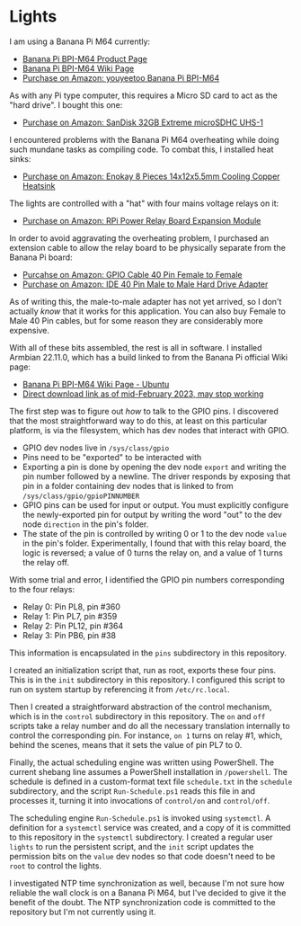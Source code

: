 # Lights

I am using a Banana Pi M64 currently:

* [Banana Pi BPI-M64 Product Page](https://banana-pi.org/en/banana-pi-sbcs/41.html)
* [Banana Pi BPI-M64 Wiki Page](https://wiki.banana-pi.org/Banana_Pi_BPI-M64)
* [Purchase on Amazon: youyeetoo Banana Pi BPI-M64](https://amazon.ca/dp/B08FZY7JHD)

As with any Pi type computer, this requires a Micro SD card to act as the "hard drive". I bought this one:

* [Purchase on Amazon: SanDisk 32GB Extreme microSDHC UHS-1](https://amazon.ca/dp/B06XWMQ81P)

I encountered problems with the Banana Pi M64 overheating while doing such mundane tasks as compiling code. To combat this, I installed heat sinks:

* [Purchase on Amazon: Enokay 8 Pieces 14x12x5.5mm Cooling Copper Heatsink](https://amazon.ca/dp/B014KKY3KI)

The lights are controlled with a "hat" with four mains voltage relays on it:

* [Purchase on Amazon: RPi Power Relay Board Expansion Module](https://amazon.ca/dp/B08B681CYD)

In order to avoid aggravating the overheating problem, I purchased an extension cable to allow the relay board to be physically separate from the Banana Pi board:

* [Purcahse on Amazon: GPIO Cable 40 Pin Female to Female](https://amazon.ca/dp/B07F128VSW)
* [Purchase on Amazon: IDE 40 Pin Male to Male Hard Drive Adapter](https://amazon.ca/dp/B08XHW7KYC)

As of writing this, the male-to-male adapter has not yet arrived, so I don't actually _know_ that it works for this application. You can also buy Female to Male 40 Pin cables, but for some reason they are considerably more expensive.

With all of these bits assembled, the rest is all in software. I installed Armbian 22.11.0, which has a build linked to from the Banana Pi official Wiki page:

* [Banana Pi BPI-M64 Wiki Page - Ubuntu](https://wiki.banana-pi.org/Banana_Pi_BPI-M64#Ubuntu)
* [Direct download link as of mid-February 2023, may stop working](https://drive.google.com/file/d/1_BaSpSdIaxJYy-QjaXLsOrJ25Ja7vA78/view)

The first step was to figure out _how_ to talk to the GPIO pins. I discovered that the most straightforward way to do this, at least on this particular platform, is via the filesystem, which has dev nodes that interact with GPIO.

* GPIO dev nodes live in `/sys/class/gpio`
* Pins need to be "exported" to be interacted with
* Exporting a pin is done by opening the dev node `export` and writing the pin number followed by a newline. The driver responds by exposing that pin in a folder containing dev nodes that is linked to from `/sys/class/gpio/gpioPINNUMBER`
* GPIO pins can be used for input or output. You must explicitly configure the newly-exported pin for output by writing the word "out" to the dev node `direction` in the pin's folder.
* The state of the pin is controlled by writing 0 or 1 to the dev node `value` in the pin's folder. Experimentally, I found that with this relay board, the logic is reversed; a value of 0 turns the relay on, and a value of 1 turns the relay off.

With some trial and error, I identified the GPIO pin numbers corresponding to the four relays:

* Relay 0: Pin PL8, pin #360
* Relay 1: Pin PL7, pin #359
* Relay 2: Pin PL12, pin #364
* Relay 3: Pin PB6, pin #38

This information is encapsulated in the `pins` subdirectory in this repository.

I created an initialization script that, run as root, exports these four pins. This is in the `init` subdirectory in this repository. I configured this script to run on system startup by referencing it from `/etc/rc.local`.

Then I created a straightforward abstraction of the control mechanism, which is in the `control` subdirectory in this repository. The `on` and `off` scripts take a relay number and do all the necessary translation internally to control the corresponding pin. For instance, `on 1` turns on relay #1, which, behind the scenes, means that it sets the value of pin PL7 to 0.

Finally, the actual scheduling engine was written using PowerShell. The current shebang line assumes a PowerShell installation in `/powershell`. The schedule is defined in a custom-format text file `schedule.txt` in the `schedule` subdirectory, and the script `Run-Schedule.ps1` reads this file in and processes it, turning it into invocations of `control/on` and `control/off`.

The scheduling engine `Run-Schedule.ps1` is invoked using `systemctl`. A definition for a `systemctl` service was created, and a copy of it is committed to this repository in the `systemctl` subdirectory. I created a regular user `lights` to run the persistent script, and the `init` script updates the permission bits on the `value` dev nodes so that code doesn't need to be `root` to control the lights.

I investigated NTP time synchronization as well, because I'm not sure how reliable the wall clock is on a Banana Pi M64, but I've decided to give it the benefit of the doubt. The NTP synchronization code is committed to the repository but I'm not currently using it.
